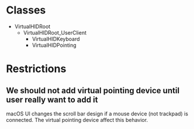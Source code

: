 # Classes

* VirtualHIDRoot
    * VirtualHIDRoot_UserClient
        * VirtualHIDKeyboard
        * VirtualHIDPointing

# Restrictions

## We should not add virtual pointing device until user really want to add it

macOS UI changes the scroll bar design if a mouse device (not trackpad) is connected.
The virtual pointing device affect this behavior.
